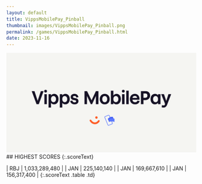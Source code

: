 ```yaml
---
layout: default
title: VippsMobilePay_Pinball
thumbnail: images/VippsMobilePay_Pinball.png
permalink: /games/VippsMobilePay_Pinball.html
date: 2023-11-16
---
```


<img src="../images/VippsMobilePay_Pinball.png" class="gameThumbnail img-fluid mx-auto align-middle">
## HIGHEST SCORES
{:.scoreText}

| RBJ | 1,033,289,480 | 
| JAN | 225,140,140 | 
| JAN | 169,667,610 | 
| JAN | 156,317,400 | 
{:.scoreText .table .td}
